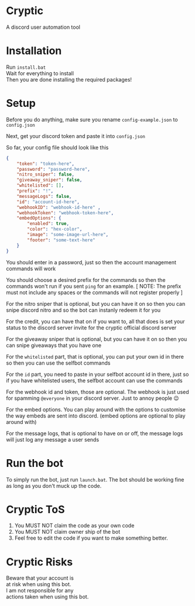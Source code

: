 # Cryptic
A discord user automation tool

# Installation

Run `install.bat`\
Wait for everything to install\
Then you are done installing the required packages!
# Setup

Before you do anything, make sure you rename `config-example.json` to `config.json`

Next, get your discord token and paste it into `config.json`

So far, your config file should look like this
```json
{
    "token": "token-here",
    "password": "password-here",
    "nitro_sniper": false,
    "giveaway_sniper": false,
    "whitelisted": [],
    "prefix": "!",
    "messageLogs": false,
    "id": "account-id-here",
    "webhookID": "webhook-id-here" ,
    "webhookToken": "webhook-token-here",
    "embedOptions": {
        "enabled": true,
        "color": "hex-color",
        "image": "some-image-url-here",
        "footer": "some-text-here"
    }
}
```

You should enter in a password, just so then the account management commands will work

You should choose a desired prefix for the commands so then the commands won't run if you sent `ping` for an example.
[ NOTE: The prefix must not include any spaces or the commands will not register properly ]

For the nitro sniper that is optional, but you can have it on so then you can snipe discord nitro and so the bot can instanly redeem it for you

For the credit, you can have that on if you want to, all that does is set your status to the discord server invite for the cryptic official discord server

For the giveaway sniper that is optional, but you can have it on so then you can snipe giveaways that you have one

For the `whitelisted` part, that is optional, you can put your own id in there so then you can use the selfbot commands

For the `id` part, you need to paste in your selfbot account id in there, just so if you have whitelisted users, the selfbot account can use the commands

For the webhook id and token, those are optional. The webhook is just used for spamming `@everyone` in your discord server. Just to annoy people :wink:

For the embed options. You can play around with the options to customise the way embeds are sent into discord. (embed options are optional to play around with)

For the message logs, that is optional to have on or off, the message logs will just log any message a user sends

# Run the bot

To simply run the bot, just run `launch.bat`. The bot should be working fine as long as you don't muck up the code.

# Cryptic ToS

1. You MUST NOT claim the code as your own code
2. You MUST NOT claim owner ship of the bot
3. Feel free to edit the code if you want to make something better.

# Cryptic Risks

Beware that your account is\
at risk when using this bot.\
I am not responsible for any\
actions taken when using this bot.
